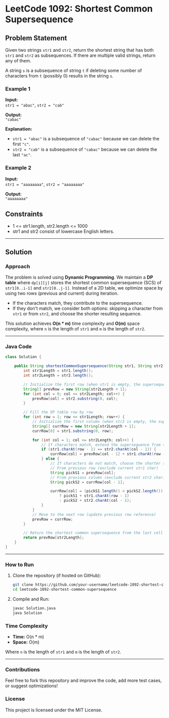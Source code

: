 # LeetCode 1092: Shortest Common Supersequence   

## Problem Statement
Given two strings `str1` and `str2`, return the shortest string that has both `str1` and `str2` as subsequences. If there are multiple valid strings, return any of them.

A string `s` is a subsequence of string `t` if deleting some number of characters from `t` (possibly 0) results in the string `s`.

### Example 1
**Input:**  
`str1 = "abac"`, `str2 = "cab"`  

**Output:**  
`"cabac"`  

**Explanation:**  
- `str1 = "abac"` is a subsequence of `"cabac"` because we can delete the first `"c"`.
- `str2 = "cab"` is a subsequence of `"cabac"` because we can delete the last `"ac"`.

### Example 2
**Input:**  
`str1 = "aaaaaaaa"`, `str2 = "aaaaaaaa"`  

**Output:**  
`"aaaaaaaa"`  

## Constraints
- 1 <= str1.length, str2.length <= 1000
- str1 and str2 consist of lowercase English letters.

---

## Solution

### Approach
The problem is solved using **Dynamic Programming**. We maintain a **DP table** where `dp[i][j]` stores the shortest common supersequence (SCS) of `str1[0..i-1]` and `str2[0..j-1]`. Instead of a 2D table, we optimize space by using two rows (previous and current) during iteration.

- If the characters match, they contribute to the supersequence.
- If they don't match, we consider both options: skipping a character from `str1` or from `str2`, and choose the shorter resulting sequence.

This solution achieves **O(n * m)** time complexity and **O(m)** space complexity, where `n` is the length of `str1` and `m` is the length of `str2`.

---

### Java Code

```java
class Solution {

    public String shortestCommonSupersequence(String str1, String str2) {
        int str1Length = str1.length();
        int str2Length = str2.length();

        // Initialize the first row (when str1 is empty, the supersequence is str2's prefix)
        String[] prevRow = new String[str2Length + 1];
        for (int col = 0; col <= str2Length; col++) {
            prevRow[col] = str2.substring(0, col);
        }

        // Fill the DP table row by row
        for (int row = 1; row <= str1Length; row++) {
            // Initialize the first column (when str2 is empty, the supersequence is str1's prefix)
            String[] currRow = new String[str2Length + 1];
            currRow[0] = str1.substring(0, row);

            for (int col = 1; col <= str2Length; col++) {
                // If characters match, extend the supersequence from the diagonal value
                if (str1.charAt(row - 1) == str2.charAt(col - 1)) {
                    currRow[col] = prevRow[col - 1] + str1.charAt(row - 1);
                } else {
                    // If characters do not match, choose the shorter supersequence
                    // From previous row (exclude current str1 char)
                    String pickS1 = prevRow[col];
                    // From previous column (exclude current str2 char)
                    String pickS2 = currRow[col - 1];

                    currRow[col] = (pickS1.length() < pickS2.length())
                        ? pickS1 + str1.charAt(row - 1)
                        : pickS2 + str2.charAt(col - 1);
                }
            }
            // Move to the next row (update previous row reference)
            prevRow = currRow;
        }

        // Return the shortest common supersequence from the last cell
        return prevRow[str2Length];
    }
}
```

---

### How to Run

1. Clone the repository (if hosted on GitHub):
    ```sh
    git clone https://github.com/your-username/leetcode-1092-shortest-common-supersequence.git
    cd leetcode-1092-shortest-common-supersequence
    ```

2. Compile and Run:
    ```sh
    javac Solution.java
    java Solution
    ```

### Time Complexity
- **Time:** O(n * m)  
- **Space:** O(m)

Where `n` is the length of `str1` and `m` is the length of `str2`.

---

### Contributions
Feel free to fork this repository and improve the code, add more test cases, or suggest optimizations!

### License
This project is licensed under the MIT License.
